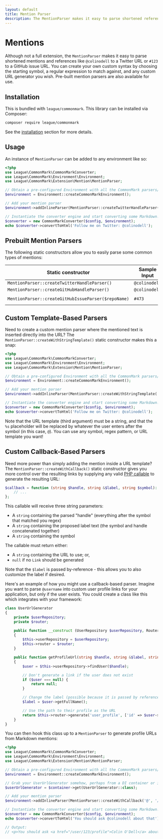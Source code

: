 ```yaml
---
layout: default
title: Mention Parser
description: The MentionParser makes it easy to parse shortened references like @colinodell and #123 to custom URLs
---
```


# Mentions

Although not a full extension, the `MentionParser` makes it easy to parse shortened mentions and references like `@colinodell` to a Twitter URL or `#123` to a GitHub issue URL.  You can create your own custom syntax by choosing the starting symbol, a regular expression to match against, and any custom URL generator you wish.  Pre-built mention parsers are also available for use.


## Installation

This is bundled with `league/commonmark`. This library can be installed via Composer:

~~~bash
composer require league/commonmark
~~~

See the [installation](/2.0/installation/) section for more details.

## Usage

An instance of `MentionParser` can be added to any environment like so:

```php
<?php
use League\CommonMark\CommonMarkConverter;
use League\CommonMark\Environment\Environment;
use League\CommonMark\Extension\Mention\MentionParser;

// Obtain a pre-configured Environment with all the CommonMark parsers/renderers ready-to-go
$environment = Environment::createCommonMarkEnvironment();

// Add your mention parser
$environment->addInlineParser(MentionParser::createTwitterHandleParser());

// Instantiate the converter engine and start converting some Markdown!
$converter = new CommonMarkConverter($config, $environment);
echo $converter->convertToHtml('Follow me on Twitter: @colinodell');
```

## Prebuilt Mention Parsers

The following static constructors allow you to easily parse some common types of mentions:

| Static constructor                                  | Sample Input  | Sample Output |
| --------------------------------------------------- | ------------- | -------------------------------------------------------------------------- |
| `MentionParser::createTwitterHandleParser()`        | `@colinodell` | `<a href="https://www.twitter.com/colinodell">@colinodell</a>`             |
| `MentionParser::createGitHubHandleParser()`         | `@colinodell` | `<a href="https://www.github.com/colinodell">@colinodell</a>`              |
| `MentionParser::createGitHubIssueParser($repoName)` | `#473`        | `<a href="https://github.com/thephpleague/commonmark/issues/473">#473</a>` |

## Custom Template-Based Parsers

Need to create a custom mention parser where the mentioned text is inserted directly into the URL?  The `MentionParser::createWithStringTemplate()` static constructor makes this a snap:

```php
<?php
use League\CommonMark\CommonMarkConverter;
use League\CommonMark\Environment\Environment;
use League\CommonMark\Extension\Mention\MentionParser;

// Obtain a pre-configured Environment with all the CommonMark parsers/renderers ready-to-go
$environment = Environment::createCommonMarkEnvironment();

// Add your mention parser
$environment->addInlineParser(MentionParser::createWithStringTemplate('@', '/^[a-z0-9]+/i', 'https://www.example.com/%s'));

// Instantiate the converter engine and start converting some Markdown!
$converter = new CommonMarkConverter($config, $environment);
echo $converter->convertToHtml('Follow me on Twitter: @colinodell');
```

Note that the URL template (third argument) must be a string, and that the `%s` placeholder will be replaced by whatever the user enters after the symbol (in this case, `@`).  You can use any symbol, regex pattern, or URL template you want!

## Custom Callback-Based Parsers

Need more power than simply adding the mention inside a URL template?  The `MentionParser::createWithCallback()` static constructor gives you more control over the resulting links by supplying any valid [PHP callable](https://www.php.net/manual/en/language.types.callable.php) to generate the resulting URL:

```php
$callback = function (string $handle, string &$label, string $symbol): ?string {
    // ...
};
```

This callable will receive three string parameters:

  - A `string` containing the parsed "handle" (everything after the symbol that matched you regex)
  - A `string` containing the proposed label text (the symbol and handle concatenated together)
  - A `string` containing the symbol

The callable must return either:
  - A `string` containing the URL to use; or,
  - `null` if no `Link` should be generated

Note that the `$label` is passed by-reference - this allows you to also customize the label if desired.

Here's an example of how you might use a callback-based parser.  Imagine you want to parse `@username` into custom user profile links for your application, but only if the user exists.  You could create a class like this which integrates with your framework:

```php
class UserUrlGenerator
{
    private $userRepository;
    private $router;

    public function __construct (UserRepository $userRepository, Router $router)
    {
        $this->userRepository = $userRepository;
        $this->router = $router;
    }

    public function getProfileUrl(string $handle, string &$label, string $symbol): ?string
    {
        $user = $this->userRepository->findUser($handle);

        // Don't generate a link if the user does not exist
        if ($user === null) {
            return null;
        }

        // Change the label (possible because it is passed by reference)
        $label = $user->getFullName();

        // Use the path to their profile as the URL
        return $this->router->generate('user_profile', ['id' => $user->getId()]);
    }
}
```

You can then hook this class up to a `MentionParser` to generate profile URLs from Markdown mentions:

```php
<?php
use League\CommonMark\CommonMarkConverter;
use League\CommonMark\Environment\Environment;
use League\CommonMark\Extension\Mention\MentionParser;

// Obtain a pre-configured Environment with all the CommonMark parsers/renderers ready-to-go
$environment = Environment::createCommonMarkEnvironment();

// Grab your UserUrlGenerator somehow, perhaps from a DI container or instantiate it if needed
$userUrlGenerator = $container->get(UserUrlGenerator::class);

// Add your mention parser
$environment->addInlineParser(MentionParser::createWithCallback('@', '/^[a-z0-9]+/i', [$userUrlGenerator, 'getProfileUrl']));

// Instantiate the converter engine and start converting some Markdown!
$converter = new CommonMarkConverter($config, $environment);
echo $converter->convertToHtml('You should ask @colinodell about that');

// Output:
// <p>You should ask <a href="/user/123/profile">Colin O'Dell</a> about that</p>
```
